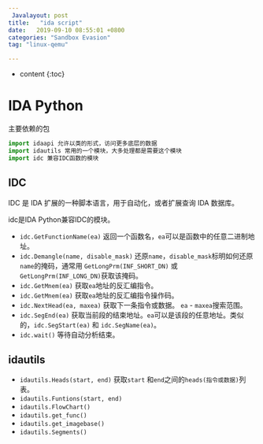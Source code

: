 ```yaml
---
 Javalayout: post
title:   "ida script"
date:   2019-09-10 08:55:01 +0800
categories: "Sandbox Evasion"
tag: "linux-qemu"

---
```


* content
{:toc}




# IDA Python

主要依赖的包

```python
import idaapi 允许以类的形式，访问更多底层的数据
import idautils 常用的一个模块，大多处理都是需要这个模块 
import idc 兼容IDC函数的模块 
```

## IDC

IDC 是 IDA 扩展的一种脚本语言，用于自动化，或者扩展查询 IDA 数据库。

idc是IDA Python兼容IDC的模块。

* `idc.GetFunctionName(ea)` 返回一个函数名，`ea`可以是函数中的任意二进制地址。
* `idc.Demangle(name, disable_mask)` 还原`name`，`disable_mask`标明如何还原`name`的掩码，通常用 `GetLongPrm(INF_SHORT_DN)` 或 `GetLongPrm(INF_LONG_DN)`获取该掩码。
* `idc.GetMnem(ea)`  获取`ea`地址的反汇编指令。
* `idc.GetMnem(ea)` 获取`ea`地址的反汇编指令操作码。
* `idc.NextHead(ea, maxea)`  获取下一条指令或数据。 `ea` - `maxea`搜索范围。
* `idc.SegEnd(ea)` 获取当前段的结束地址。`ea`可以是该段的任意地址。类似的，`idc.SegStart(ea)`  和 `idc.SegName(ea)`。
*  `idc.wait()` 等待自动分析结束。

## idautils

* `idautils.Heads(start, end)`  获取`start` 和`end`之间的`heads(指令或数据)`列表。
* `idautils.Funtions(start, end)` 
* `idautils.FlowChart()`
* `idautils.get_func()`
* `idautils.get_imagebase()`
* `idautils.Segments()`